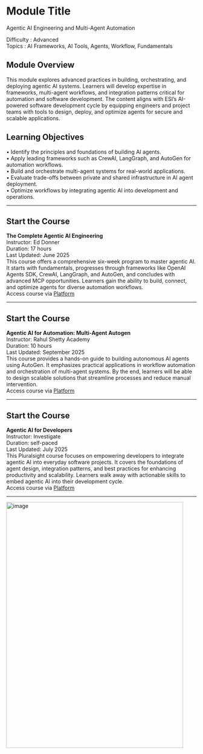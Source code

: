 # Module Title
Agentic AI Engineering and Multi-Agent Automation

Difficulty : Advanced  
Topics : AI Frameworks, AI Tools, Agents, Workflow, Fundamentals

## Module Overview
This module explores advanced practices in building, orchestrating, and deploying agentic AI systems. Learners will develop expertise in frameworks, multi-agent workflows, and integration patterns critical for automation and software development. The content aligns with ESI’s AI-powered software development cycle by equipping engineers and project teams with tools to design, deploy, and optimize agents for secure and scalable applications.

## Learning Objectives
• Identify the principles and foundations of building AI agents.  
• Apply leading frameworks such as CrewAI, LangGraph, and AutoGen for automation workflows.  
• Build and orchestrate multi-agent systems for real-world applications.  
• Evaluate trade-offs between private and shared infrastructure in AI agent deployment.  
• Optimize workflows by integrating agentic AI into development and operations.

---

## Start the Course  
**The Complete Agentic AI Engineering**  
Instructor: Ed Donner  
Duration: 17 hours  
Last Updated: June 2025  
This course offers a comprehensive six-week program to master agentic AI. It starts with fundamentals, progresses through frameworks like OpenAI Agents SDK, CrewAI, LangGraph, and AutoGen, and concludes with advanced MCP opportunities. Learners gain the ability to build, connect, and optimize agents for diverse automation workflows.  
Access course via [Platform](https://essentialsoft.udemy.com/course/the-complete-agentic-ai-engineering-course/learn/lecture/49771331?kw=complete+agentic&src=sac#overview)

---

## Start the Course  
**Agentic AI for Automation: Multi-Agent Autogen**  
Instructor: Rahul Shetty Academy  
Duration: 10 hours  
Last Updated: September 2025  
This course provides a hands-on guide to building autonomous AI agents using AutoGen. It emphasizes practical applications in workflow automation and orchestration of multi-agent systems. By the end, learners will be able to design scalable solutions that streamline processes and reduce manual intervention.  
Access course via [Platform](https://essentialsoft.udemy.com/course/agentic-ai-for-automation-multi-agent-autogen/)

---

## Start the Course  
**Agentic AI for Developers**  
Instructor: Investigate  
Duration: self-paced  
Last Updated: July 2025  
This Pluralsight course focuses on empowering developers to integrate agentic AI into everyday software projects. It covers the foundations of agent design, integration patterns, and best practices for enhancing productivity and scalability. Learners walk away with actionable skills to embed agentic AI into their development cycle.  
Access course via [Platform](https://app.pluralsight.com/library/courses/agentic-ai-developers)

---
<img width="468" height="651" alt="image" src="https://github.com/user-attachments/assets/0376650c-efc0-4771-81f5-1fadbc825aed" />
